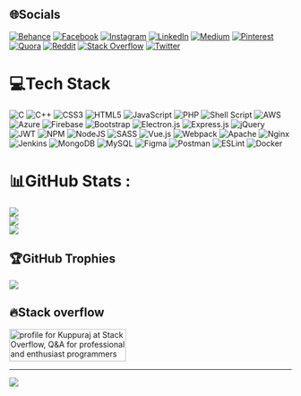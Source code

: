 
## 🌐Socials
[![Behance](https://img.shields.io/badge/Behance-1769ff?logo=behance&logoColor=white)](https://behance.net/kuppurajs) [![Facebook](https://img.shields.io/badge/Facebook-%231877F2.svg?logo=Facebook&logoColor=white)](https://facebook.com/rajkuppu) [![Instagram](https://img.shields.io/badge/Instagram-%23E4405F.svg?logo=Instagram&logoColor=white)](https://instagram.com/rajkuppus) [![LinkedIn](https://img.shields.io/badge/LinkedIn-%230077B5.svg?logo=linkedin&logoColor=white)](https://linkedin.com/in/rajkuppus) [![Medium](https://img.shields.io/badge/Medium-12100E?logo=medium&logoColor=white)](https://medium.com/@kuppuraj) [![Pinterest](https://img.shields.io/badge/Pinterest-%23E60023.svg?logo=Pinterest&logoColor=white)](https://pinterest.com/rajkuppus) [![Quora](https://img.shields.io/badge/Quora-%23B92B27.svg?logo=Quora&logoColor=white)](https://quora.com/profile/Kuppu-Raj-3) [![Reddit](https://img.shields.io/badge/Reddit-%23FF4500.svg?logo=Reddit&logoColor=white)](https://reddit.com/user/rajkuppus) [![Stack Overflow](https://img.shields.io/badge/-Stackoverflow-FE7A16?logo=stack-overflow&logoColor=white)](https://stackoverflow.com/users/2725408) [![Twitter](https://img.shields.io/badge/Twitter-%231DA1F2.svg?logo=Twitter&logoColor=white)](https://twitter.com/rajkuppus)

# 💻Tech Stack
![C](https://img.shields.io/badge/c-%2300599C.svg?style=flat&logo=c&logoColor=white) ![C++](https://img.shields.io/badge/c++-%2300599C.svg?style=flat&logo=c%2B%2B&logoColor=white) ![CSS3](https://img.shields.io/badge/css3-%231572B6.svg?style=flat&logo=css3&logoColor=white) ![HTML5](https://img.shields.io/badge/html5-%23E34F26.svg?style=flat&logo=html5&logoColor=white) ![JavaScript](https://img.shields.io/badge/javascript-%23323330.svg?style=flat&logo=javascript&logoColor=%23F7DF1E) ![PHP](https://img.shields.io/badge/php-%23777BB4.svg?style=flat&logo=php&logoColor=white) ![Shell Script](https://img.shields.io/badge/shell_script-%23121011.svg?style=flat&logo=gnu-bash&logoColor=white) ![AWS](https://img.shields.io/badge/AWS-%23FF9900.svg?style=flat&logo=amazon-aws&logoColor=white) ![Azure](https://img.shields.io/badge/azure-%230072C6.svg?style=flat&logo=azure-devops&logoColor=white) ![Firebase](https://img.shields.io/badge/firebase-%23039BE5.svg?style=flat&logo=firebase) ![Bootstrap](https://img.shields.io/badge/bootstrap-%23563D7C.svg?style=flat&logo=bootstrap&logoColor=white) ![Electron.js](https://img.shields.io/badge/Electron-191970?style=flat&logo=Electron&logoColor=white) ![Express.js](https://img.shields.io/badge/express.js-%23404d59.svg?style=flat&logo=express&logoColor=%2361DAFB) ![jQuery](https://img.shields.io/badge/jquery-%230769AD.svg?style=flat&logo=jquery&logoColor=white) ![JWT](https://img.shields.io/badge/JWT-black?style=flat&logo=JSON%20web%20tokens) ![NPM](https://img.shields.io/badge/NPM-%23000000.svg?style=flat&logo=npm&logoColor=white) ![NodeJS](https://img.shields.io/badge/node.js-6DA55F?style=flat&logo=node.js&logoColor=white) ![SASS](https://img.shields.io/badge/SASS-hotpink.svg?style=flat&logo=SASS&logoColor=white) ![Vue.js](https://img.shields.io/badge/vuejs-%2335495e.svg?style=flat&logo=vuedotjs&logoColor=%234FC08D) ![Webpack](https://img.shields.io/badge/webpack-%238DD6F9.svg?style=flat&logo=webpack&logoColor=black) ![Apache](https://img.shields.io/badge/apache-%23D42029.svg?style=flat&logo=apache&logoColor=white) ![Nginx](https://img.shields.io/badge/nginx-%23009639.svg?style=flat&logo=nginx&logoColor=white) ![Jenkins](https://img.shields.io/badge/jenkins-%232C5263.svg?style=flat&logo=jenkins&logoColor=white) ![MongoDB](https://img.shields.io/badge/MongoDB-%234ea94b.svg?style=flat&logo=mongodb&logoColor=white) ![MySQL](https://img.shields.io/badge/mysql-%2300f.svg?style=flat&logo=mysql&logoColor=white) 	![Figma](https://img.shields.io/badge/figma-%23F24E1E.svg?style=flat&logo=figma&logoColor=white) ![Postman](https://img.shields.io/badge/Postman-FF6C37?style=flat&logo=postman&logoColor=white) ![ESLint](https://img.shields.io/badge/ESLint-4B3263?style=flat&logo=eslint&logoColor=white) ![Docker](https://img.shields.io/badge/docker-%230db7ed.svg?style=flat&logo=docker&logoColor=white)
# 📊GitHub Stats :
![](https://github-readme-stats.vercel.app/api?username=skuppuraj&theme=radical&hide_border=false&include_all_commits=false&count_private=true)<br/>
![](https://github-readme-streak-stats.herokuapp.com/?user=skuppuraj&theme=radical&hide_border=false)<br/>
![](https://github-readme-stats.vercel.app/api/top-langs/?username=skuppuraj&theme=radical&hide_border=false&include_all_commits=false&count_private=true&layout=compact)

## 🏆GitHub Trophies
![](https://github-profile-trophy.vercel.app/?username=skuppuraj&theme=monokai&no-frame=true&no-bg=false&margin-w=4)

## 🔥Stack overflow 
<a href="https://stackoverflow.com/users/2725408/kuppuraj"><img src="https://stackoverflow.com/users/flair/2725408.png?theme=dark" width="208" height="58" alt="profile for Kuppuraj at Stack Overflow, Q&amp;A for professional and enthusiast programmers" title="profile for Kuppuraj at Stack Overflow, Q&amp;A for professional and enthusiast programmers"></a>

---
[![](https://visitcount.itsvg.in/api?id=skuppuraj&icon=0&color=0)](https://visitcount.itsvg.in)
